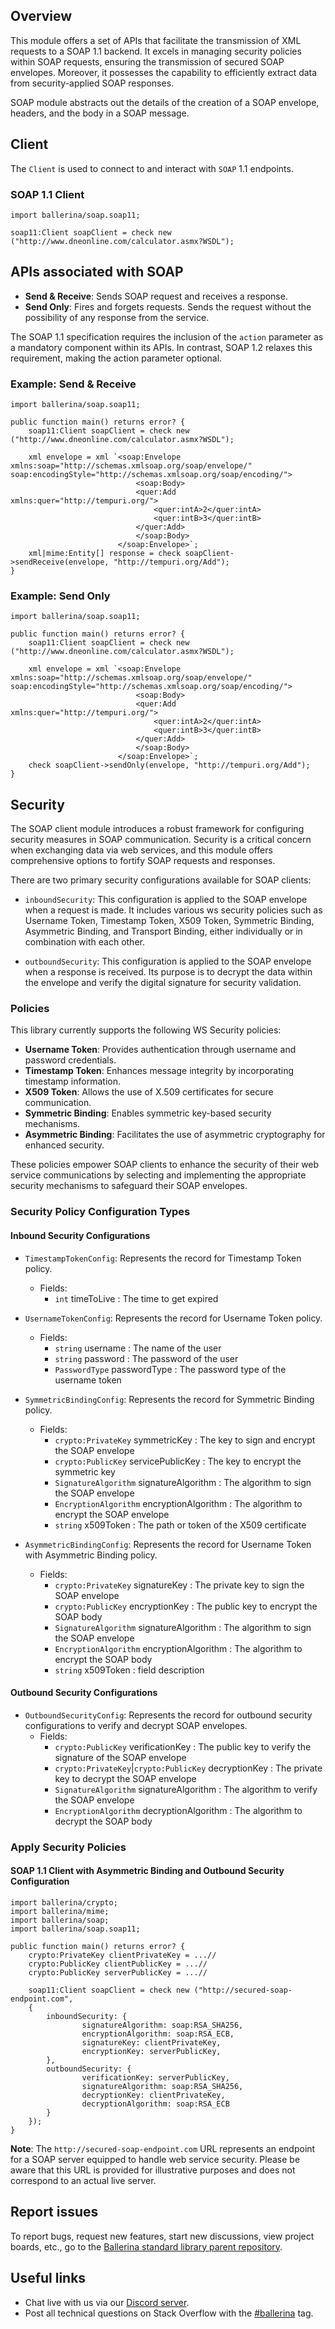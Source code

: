 ## Overview

This module offers a set of APIs that facilitate the transmission of XML requests to a SOAP 1.1 backend. It excels in managing security policies within SOAP requests, ensuring the transmission of secured SOAP envelopes. Moreover, it possesses the capability to efficiently extract data from security-applied SOAP responses.

SOAP module abstracts out the details of the creation of a SOAP envelope, headers, and the body in a SOAP message.

## Client

The `Client` is used to connect to and interact with `SOAP` 1.1 endpoints.

### SOAP 1.1 Client

```ballerina
import ballerina/soap.soap11;

soap11:Client soapClient = check new ("http://www.dneonline.com/calculator.asmx?WSDL");
```

## APIs associated with SOAP

- **Send & Receive**: Sends SOAP request and receives a response.
- **Send Only**: Fires and forgets requests. Sends the request without the possibility of any response from the service.

The SOAP 1.1 specification requires the inclusion of the `action` parameter as a mandatory component within its APIs. In contrast, SOAP 1.2 relaxes this requirement, making the action parameter optional.

### Example: Send & Receive

```ballerina
import ballerina/soap.soap11;

public function main() returns error? {
    soap11:Client soapClient = check new ("http://www.dneonline.com/calculator.asmx?WSDL");

    xml envelope = xml `<soap:Envelope xmlns:soap="http://schemas.xmlsoap.org/soap/envelope/" soap:encodingStyle="http://schemas.xmlsoap.org/soap/encoding/">
                            <soap:Body>
                            <quer:Add xmlns:quer="http://tempuri.org/">
                                <quer:intA>2</quer:intA>
                                <quer:intB>3</quer:intB>
                            </quer:Add>
                            </soap:Body>
                        </soap:Envelope>`;
    xml|mime:Entity[] response = check soapClient->sendReceive(envelope, "http://tempuri.org/Add");
}
```

### Example: Send Only

```ballerina
import ballerina/soap.soap11;

public function main() returns error? {
    soap11:Client soapClient = check new ("http://www.dneonline.com/calculator.asmx?WSDL");

    xml envelope = xml `<soap:Envelope xmlns:soap="http://schemas.xmlsoap.org/soap/envelope/" soap:encodingStyle="http://schemas.xmlsoap.org/soap/encoding/">
                            <soap:Body>
                            <quer:Add xmlns:quer="http://tempuri.org/">
                                <quer:intA>2</quer:intA>
                                <quer:intB>3</quer:intB>
                            </quer:Add>
                            </soap:Body>
                        </soap:Envelope>`;
    check soapClient->sendOnly(envelope, "http://tempuri.org/Add");
}
```
## Security

The SOAP client module introduces a robust framework for configuring security measures in SOAP communication. Security is a critical concern when exchanging data via web services, and this module offers comprehensive options to fortify SOAP requests and responses.

There are two primary security configurations available for SOAP clients:

- `inboundSecurity`: This configuration is applied to the SOAP envelope when a request is made. It includes various ws security policies such as Username Token, Timestamp Token, X509 Token, Symmetric Binding, Asymmetric Binding, and Transport Binding, either individually or in combination with each other.

- `outboundSecurity`: This configuration is applied to the SOAP envelope when a response is received. Its purpose is to decrypt the data within the envelope and verify the digital signature for security validation.

### Policies

This library currently supports the following WS Security policies:

- **Username Token**: Provides authentication through username and password credentials.
- **Timestamp Token**: Enhances message integrity by incorporating timestamp information.
- **X509 Token**: Allows the use of X.509 certificates for secure communication.
- **Symmetric Binding**: Enables symmetric key-based security mechanisms.
- **Asymmetric Binding**: Facilitates the use of asymmetric cryptography for enhanced security.

These policies empower SOAP clients to enhance the security of their web service communications by selecting and implementing the appropriate security mechanisms to safeguard their SOAP envelopes.

### Security Policy Configuration Types

#### Inbound Security Configurations

-  `TimestampTokenConfig`: Represents the record for Timestamp Token policy.
	- Fields:
	    - `int` timeToLive : The time to get expired

- `UsernameTokenConfig`: Represents the record for Username Token policy.
    - Fields:
        -  `string` username : The name of the user
        -  `string` password : The password of the user
        -  `PasswordType` passwordType : The password type of the username token

- `SymmetricBindingConfig`: Represents the record for Symmetric Binding policy.
    - Fields:
        - `crypto:PrivateKey` symmetricKey : The key to sign and encrypt the SOAP envelope
        - `crypto:PublicKey` servicePublicKey : The key to encrypt the symmetric key
        - `SignatureAlgorithm` signatureAlgorithm : The algorithm to sign the SOAP envelope
        - `EncryptionAlgorithm` encryptionAlgorithm : The algorithm to encrypt the SOAP envelope
        - `string` x509Token : The path or token of the X509 certificate

- `AsymmetricBindingConfig`: Represents the record for Username Token with Asymmetric Binding policy.
    - Fields:
        - `crypto:PrivateKey` signatureKey : The private key to sign the SOAP envelope
        - `crypto:PublicKey` encryptionKey : The public key to encrypt the SOAP body
        - `SignatureAlgorithm` signatureAlgorithm : The algorithm to sign the SOAP envelope
        - `EncryptionAlgorithm` encryptionAlgorithm : The algorithm to encrypt the SOAP body
        - `string` x509Token : field description

#### Outbound Security Configurations

- `OutboundSecurityConfig`: Represents the record for outbound security configurations to verify and decrypt SOAP envelopes.
    - Fields:
        - `crypto:PublicKey` verificationKey : The public key to verify the signature of the SOAP envelope
        - `crypto:PrivateKey`|`crypto:PublicKey` decryptionKey : The private key to decrypt the SOAP envelope
        - `SignatureAlgorithm` signatureAlgorithm : The algorithm to verify the SOAP envelope
        - `EncryptionAlgorithm` decryptionAlgorithm : The algorithm to decrypt the SOAP body

### Apply Security Policies

#### SOAP 1.1 Client with Asymmetric Binding and Outbound Security Configuration

```ballerina
import ballerina/crypto;
import ballerina/mime;
import ballerina/soap;
import ballerina/soap.soap11;

public function main() returns error? {
    crypto:PrivateKey clientPrivateKey = ...//
    crypto:PublicKey clientPublicKey = ...//
    ​​crypto:PublicKey serverPublicKey = ...//

    soap11:Client soapClient = check new ("http://secured-soap-endpoint.com",
    {
        inboundSecurity: {
                signatureAlgorithm: soap:RSA_SHA256,
                encryptionAlgorithm: soap:RSA_ECB,
                signatureKey: clientPrivateKey,
                encryptionKey: serverPublicKey,
        },
        outboundSecurity: {
                verificationKey: serverPublicKey,
                signatureAlgorithm: soap:RSA_SHA256,
                decryptionKey: clientPrivateKey,
                decryptionAlgorithm: soap:RSA_ECB
        }
    });
}
```

**Note**: The `http://secured-soap-endpoint.com` URL represents an endpoint for a SOAP server equipped to handle web service security. Please be aware that this URL is provided for illustrative purposes and does not correspond to an actual live server.

## Report issues

To report bugs, request new features, start new discussions, view project boards, etc., go to the [Ballerina standard library parent repository](https://github.com/ballerina-platform/ballerina-standard-library).

## Useful links

- Chat live with us via our [Discord server](https://discord.gg/ballerinalang).
- Post all technical questions on Stack Overflow with the [#ballerina](https://stackoverflow.com/questions/tagged/ballerina) tag.
